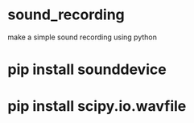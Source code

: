 # sound_recording
make a simple sound recording  using python

# pip install sounddevice
# pip install scipy.io.wavfile

